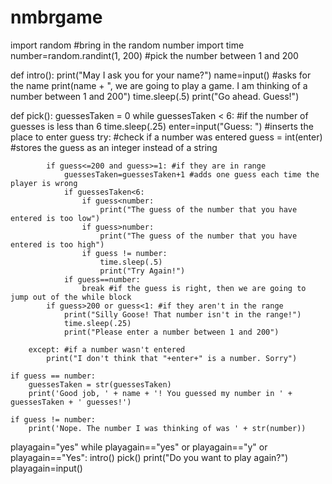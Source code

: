 # nmbrgame
import random #bring in the random number
import time
number=random.randint(1, 200) #pick the number between 1 and 200

def intro():
    print("May I ask you for your name?")
    name=input() #asks for the name
    print(name + ", we are going to play a game. I am thinking of a number between 1 and 200")
    time.sleep(.5)
    print("Go ahead. Guess!")

def pick():
    guessesTaken = 0
    while guessesTaken < 6: #if the number of guesses is less than 6
        time.sleep(.25)
        enter=input("Guess: ") #inserts the place to enter guess
        try: #check if a number was entered
            guess = int(enter) #stores the guess as an integer instead of a string    

            if guess<=200 and guess>=1: #if they are in range
                guessesTaken=guessesTaken+1 #adds one guess each time the player is wrong
                if guessesTaken<6:
                    if guess<number:
                        print("The guess of the number that you have entered is too low")
                    if guess>number:
                        print("The guess of the number that you have entered is too high")
                    if guess != number:
                        time.sleep(.5)
                        print("Try Again!")
                if guess==number:
                    break #if the guess is right, then we are going to jump out of the while block
            if guess>200 or guess<1: #if they aren't in the range
                print("Silly Goose! That number isn't in the range!")
                time.sleep(.25)
                print("Please enter a number between 1 and 200")

        except: #if a number wasn't entered
            print("I don't think that "+enter+" is a number. Sorry")
            
    if guess == number:
        guessesTaken = str(guessesTaken)
        print('Good job, ' + name + '! You guessed my number in ' + guessesTaken + ' guesses!')

    if guess != number:
        print('Nope. The number I was thinking of was ' + str(number))

playagain="yes"
while playagain=="yes" or playagain=="y" or playagain=="Yes":
    intro()
    pick()
    print("Do you want to play again?")
    playagain=input()
